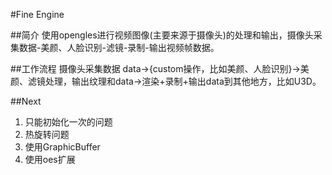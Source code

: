 #Fine Engine

##简介
使用opengles进行视频图像(主要来源于摄像头)的处理和输出，摄像头采集数据-美颜、人脸识别-滤镜-录制-输出视频帧数据。

##工作流程
摄像头采集数据 data->{custom操作，比如美颜、人脸识别}->美颜、滤镜处理，输出纹理和data->渲染+录制+输出data到其他地方，比如U3D。

##Next
1. 只能初始化一次的问题
1. 热旋转问题
1. 使用GraphicBuffer
1. 使用oes扩展

